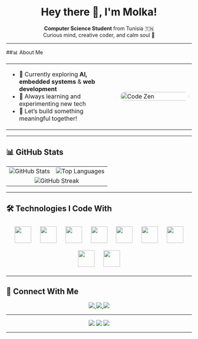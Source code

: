 <h1 align="center">Hey there 🌸, I'm Molka!</h1>

<p align="center">
  <strong>Computer Science Student</strong> from Tunisia 🇹🇳<br/>
  Curious mind, creative coder, and calm soul 🌿
</p>

---

##📊 About Me

<table>
  <tr>
    <td width="60%">
      <ul>
        <li>🔭 Currently exploring <strong>AI, embedded systems</strong> & <strong>web development</strong></li>
        <li>🌱 Always learning and experimenting new tech</li>
        <li>🤝 Let’s build something meaningful together!</li>
      </ul>
    </td>
    <td width="40%">
      <img src="https://media.giphy.com/media/6OrCT1jVbonHG/giphy.gif" alt="Code Zen" width="100%" style="border-radius: 12px;" />
    </td>
  </tr>
</table>

---

## 📊 GitHub Stats

<table>
  <tr>
    <td>
      <img src="https://github-readme-stats.vercel.app/api?username=molka-makri&show_icons=true&theme=tokyonight&hide=prs,issues&count_private=true" alt="GitHub Stats" />
    </td>
    <td >
      <img src="https://github-readme-stats.vercel.app/api/top-langs/?username=molka-makri&layout=compact&theme=tokyonight" alt="Top Languages" />
    </td>
  </tr>
  <tr>
    <td colspan="2" align="center">
      <img src="https://github-readme-streak-stats.herokuapp.com/?user=molka-makri&theme=tokyonight" alt="GitHub Streak" />
    </td>
  </tr>
</table>

---


## 🛠️ Technologies I Code With

<div align="center">

<img src="https://cdn.jsdelivr.net/gh/devicons/devicon/icons/javascript/javascript-original.svg" height="45" style="margin: 10px;" />
<img src="https://cdn.jsdelivr.net/gh/devicons/devicon/icons/cplusplus/cplusplus-original.svg" height="45" style="margin: 10px;" />
<img src="https://cdn.jsdelivr.net/gh/devicons/devicon/icons/python/python-original.svg" height="45" style="margin: 10px;" />
<img src="https://cdn.jsdelivr.net/gh/devicons/devicon/icons/php/php-original.svg" height="45" style="margin: 10px;" />
<img src="https://cdn.jsdelivr.net/gh/devicons/devicon/icons/html5/html5-original.svg" height="45" style="margin: 10px;" />
<img src="https://cdn.jsdelivr.net/gh/devicons/devicon/icons/css3/css3-original.svg" height="45" style="margin: 10px;" />
<img src="https://cdn.jsdelivr.net/gh/devicons/devicon/icons/mysql/mysql-original.svg" height="45" style="margin: 10px;" />
<img src="https://cdn.jsdelivr.net/gh/devicons/devicon/icons/linux/linux-original.svg" height="45" style="margin: 10px;" />
<img src="https://cdn.jsdelivr.net/gh/devicons/devicon/icons/vscode/vscode-original.svg" height="45" style="margin: 10px;" />

</div>


---

## 🌟 Connect With Me

<p align="center">
  <a href="https://www.linkedin.com/in/molkamakri" target="_blank">
    <img src="https://img.shields.io/badge/LinkedIn-%230077B5.svg?style=for-the-badge&logo=linkedin&logoColor=white" />
  </a>
  <a href="https://github.com/molka-makri" target="_blank">
    <img src="https://img.shields.io/badge/GitHub-%23121011.svg?style=for-the-badge&logo=github&logoColor=white" />
  </a>
  <a href="mailto:makrimolka8@gmail.com" target="_blank">
    <img src="https://img.shields.io/badge/Gmail-D14836?style=for-the-badge&logo=gmail&logoColor=white" />
  </a>
</p>

---

<p align="center">
  <img src="https://img.shields.io/badge/Blog-Coming%20Soon-6e6b7b?style=flat-square&logo=hashnode&logoColor=white" />
  <img src="https://img.shields.io/badge/Wakatime-Loading...-3c1e68?style=flat-square&logo=wakatime&logoColor=white" />
  <img src="https://img.shields.io/badge/Dev.to-Soon-black?style=flat-square&logo=dev.to&logoColor=white" />
</p>

---

